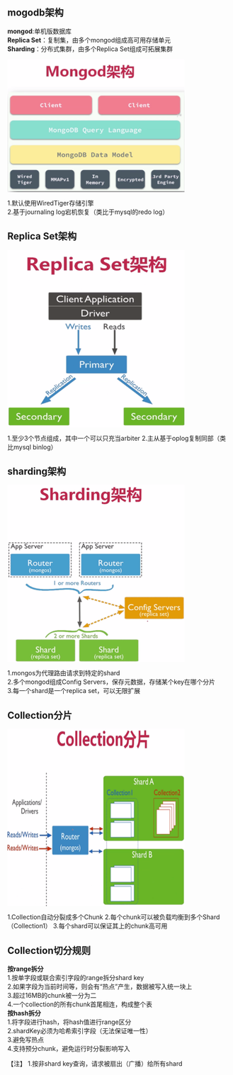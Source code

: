 ## mogodb架构 ##
**mongod**:单机版数据库  
**Replica Set**：复制集，由多个mongod组成高可用存储单元  
**Sharding**：分布式集群，由多个Replica Set组成可拓展集群  

<img src="https://github.com/gxsaccount/database/blob/master/mogodb/pic/mongodb%E6%9E%B6%E6%9E%84.png" width = "400" height = "300" div align=center />

1.默认使用WiredTiger存储引擎  
2.基于journaling log宕机恢复（类比于mysql的redo log）

## Replica Set架构 ##
<img src="https://github.com/gxsaccount/database/blob/master/mogodb/pic/ReplicaSet%E6%9E%B6%E6%9E%84.png" width = "400"  height = "400" div align=center >

1.至少3个节点组成，其中一个可以只充当arbiter
2.主从基于oplog复制同部（类比mysql binlog）

## sharding架构 ##
<img src="https://github.com/gxsaccount/database/blob/master/mogodb/pic/sharding%E6%9E%B6%E6%9E%84.png" width = "400"  height = "400" div align=center >

1.mongos为代理路由请求到特定的shard  
2.多个mongod组成Config Servers，保存元数据，存储某个key在哪个分片   
3.每一个shard是一个replica set，可以无限扩展  

## Collection分片 ##  
<img src="https://github.com/gxsaccount/database/blob/master/mogodb/pic/Collection%E5%88%86%E7%89%87.png" width = "400"  height = "400" div align=center >

1.Collection自动分裂成多个Chunk
2.每个chunk可以被负载均衡到多个Shard（Collection1） 
3.每个shard可以保证其上的chunk高可用  

## Collection切分规则 ##  
**按range拆分**  
1.按单字段或联合索引字段的range拆分shard key  
2.如果字段为当前时间等，则会有“热点”产生，数据被写入统一块上    
3.超过16MB的chunk被一分为二  
4.一个collection的所有chunk首尾相连，构成整个表  
**按hash拆分**  
1.将字段进行hash，将hash值进行range区分  
2.shardKey必须为哈希索引字段（无法保证唯一性）  
3.避免写热点  
4.支持预分chunk，避免运行时分裂影响写入  

【注】
1.按非shard key查询，请求被扇出（广播）给所有shard  


